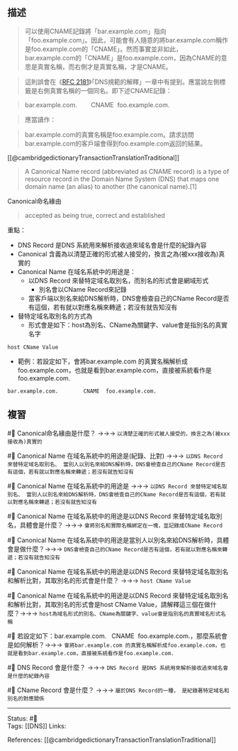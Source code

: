 ## 描述


> 可以使用CNAME記錄將「bar.example.com」指向「foo.example.com」。因此，可能會有人隨意的將bar.example.com稱作是foo.example.com的「CNAME」。然而事實並非如此，bar.example.com的「CNAME」是foo.example.com，因為CNAME的意思是真實名稱，而右側才是真實名稱，才是CNAME。


> 這則誤會在《[RFC 2181](https://tools.ietf.org/html/rfc2181)》「DNS規範的解釋」一章中有提到。應當說左側標籤是右側真實名稱的一個同名。即下述CNAME記錄：

> bar.example.com.        CNAME  foo.example.com.

  
> 應當讀作：

> bar.example.com的真實名稱是foo.example.com。請求訪問bar.example.com的客戶端會得到foo.example.com返回的結果。


[[@cambridgedictionaryTransactionTranslationTraditional]]
> A Canonical Name record (abbreviated as CNAME record) is a type of resource record in the Domain Name System (DNS) that maps one domain name (an alias) to another (the canonical name).[1]

Canonical命名緣由
> accepted as being true, correct and established





重點：
- DNS Record 是DNS 系統用來解析接收過來域名會是什麼的紀錄內容
- Canonical 含義為以清楚正確的形式被人接受的，換言之為(被xxx接收為)真實的
- Canonical Name 在域名系統中的用途是：
	- 以DNS Record 來替特定域名取別名，而別名的形式會是網域形式
		- 別名會以CName Record來記錄
	- 當客戶端以別名來給DNS解析時，DNS會檢查自己的CName Record是否有這個，若有就以對應名稱來轉遞；若沒有就告知沒有
- 替特定域名取別名的方式為
	- 形式會是如下：host為別名、CName為關鍵字、value會是指別名的真實名字
```
host CName Value 
```
- 範例：若設定如下，會將bar.example.com 的真實名稱解析成foo.example.com，也就是看到bar.example.com，直接被系統看作是foo.example.com.
```
bar.example.com.        CNAME  foo.example.com.
```

## 複習
#🧠 Canonical命名緣由是什麼？ ->->-> `以清楚正確的形式被人接受的，換言之為(被xxx接收為)真實的`
<!--SR:!2023-01-26,12,230-->

#🧠 Canonical Name 在域名系統中的用途是(紀錄、比對) ->->-> `以DNS Record 來替特定域名取別名、 當別人以別名來給DNS解析時，DNS會檢查自己的CName Record是否有這個，若有就以對應名稱來轉遞；若沒有就告知沒有`
<!--SR:!2023-03-13,59,250-->

#🧠 Canonical Name 在域名系統中的用途是 ->->-> `以DNS Record 來替特定域名取別名、 當別人以別名來給DNS解析時，DNS會檢查自己的CName Record是否有這個，若有就以對應名稱來轉遞；若沒有就告知沒有`
<!--SR:!2023-02-03,28,230-->

#🧠 Canonical Name 在域名系統中的用途是以DNS Record 來替特定域名取別名，具體會是什麼？ ->->-> `會將別名和實際名稱綁定在一塊，並記錄成CName Record`
<!--SR:!2023-01-20,27,250-->

#🧠 Canonical Name 在域名系統中的用途是當別人以別名來給DNS解析時，具體會是做什麼？->->-> `DNS會檢查自己的CName Record是否有這個，若有就以對應名稱來轉遞；若沒有就告知沒有`
<!--SR:!2023-01-28,28,230-->

#🧠 Canonical Name 在域名系統中的用途是以DNS Record 來替特定域名取別名和解析比對，其取別名的形式會是什麼？ ->->-> `host CName Value `
<!--SR:!2023-01-20,27,250-->

#🧠 Canonical Name 在域名系統中的用途是以DNS Record 來替特定域名取別名和解析比對，其取別名的形式會是host CName Value，請解釋這三個在做什麼？->->-> `host為域名形式的別名、CName為關鍵字、value會是指別名的真實域名形式名稱`
<!--SR:!2023-03-20,63,250-->

#🧠 若設定如下：bar.example.com.   CNAME  foo.example.com.，那麼系統會是如何解析？->->-> `會將bar.example.com 的真實名稱解析成foo.example.com，也就是看到bar.example.com，直接被系統看作是foo.example.com.`
<!--SR:!2023-03-02,52,250-->

#🧠 DNS Record 會是什麼？ ->->-> `DNS Record 是DNS 系統用來解析接收過來域名會是什麼的紀錄內容`
<!--SR:!2023-03-23,65,250-->

#🧠 CName Record 會是什麼？ ->->-> `屬於DNS Record的一種， 是紀錄著特定域名和別名的對應關係`
<!--SR:!2023-01-21,28,250-->


---
Status: #🌱  
Tags:
[[DNS]]
Links:

References:
[[@cambridgedictionaryTransactionTranslationTraditional]]